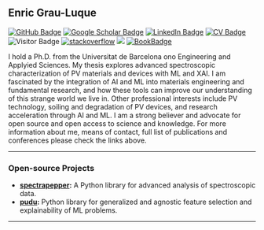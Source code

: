 ## Enric Grau-Luque

[![GitHub Badge](https://img.shields.io/github/followers/enricgrau?style=social)](https://github.com/enricgrau?tab=followers)
[![Google Scholar Badge](https://img.shields.io/badge/Google-Scholar-lightgrey)](https://scholar.google.com/citations?user=aVFkSMIAAAAJ&hl=en)
[![LinkedIn Badge](https://img.shields.io/badge/My-LinkedIn-blue)](https://www.linkedin.com/in/enric-g-0407a4139/)
[![CV Badge](https://img.shields.io/badge/My-CV-critical)](https://drive.google.com/file/d/1QF68CPcRuVc3UQuas2pC0HexDU_AUE4A/view?usp=drive_link)
![Visitor Badge](https://visitor-badge.laobi.icu/badge?page_id=enricgrau.enricgrau)
[![stackoverflow](https://img.shields.io/badge/stackoverflow-profile-brown?logo=stackoverflow&logoWidth=18&logoColor=white)](https://stackoverflow.com/users/2898619/enric-grau-luque)
![](https://hit.yhype.me/github/profile?user_id=5034365)
[![BookBadge](https://img.shields.io/badge/My%20book%20-%20purple)](https://www.amazon.es/Inteligencia-artificial-aprendizaje-profundo-polillas/dp/B0D3JBTV32/ref=sr_1_1?__mk_es_ES=%C3%85M%C3%85%C5%BD%C3%95%C3%91&crid=NYPHIGB9TCCE&dib=eyJ2IjoiMSJ9.eSvf4tf-Lpbc_HwmqWJvsItUzT_nb8OcV46u76JBzCnGjHj071QN20LucGBJIEps.F0hYOHPOg5hqiHzEcGNIhfS-dB1Vr-cXTmTU27wuTpk&dib_tag=se&keywords=enric+grau&qid=1717431744&sprefix=enric+grau%2Caps%2C144&sr=8-1)


I hold a Ph.D. from the Universitat de Barcelona ono Engineering and Applyied Sciences. My thesis explores advanced spectroscopic characterization of PV materials and devices with ML and XAI. 
I am fascinated by the integration of AI and ML into materials engineering and fundamental research, and how these tools
can improve our understanding of this strange world we live in. Other professional interests include PV technology,
soiling and degradation of PV devices, and research acceleration through AI and ML. I am a strong believer and advocate
for open source and open access to science and knowledge. For more information about me, means of contact, full list of
publications and conferences please check the links above.

---

### Open-source Projects

- **[spectrapepper](https://github.com/spectrapepper/spectrapepper):** A Python library for advanced analysis of spectroscopic data.
- **[pudu](https://github.com/pudu-py/pudu):** Python library for generalized and agnostic feature selection and explainability of ML problems.

---

[comment]: # (Quizas a futuro incluir github stats) 
